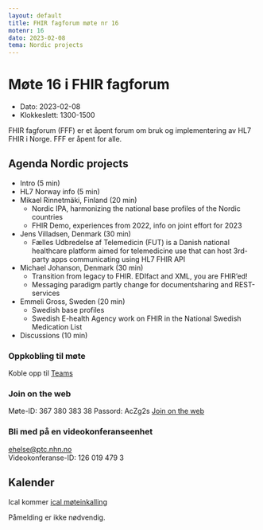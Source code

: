```yaml
---
layout: default
title: FHIR fagforum møte nr 16
motenr: 16
dato: 2023-02-08
tema: Nordic projects
---
```


# Møte 16 i FHIR fagforum

* Dato: 2023-02-08
* Klokkeslett: 1300-1500

FHIR fagforum (FFF) er et åpent forum om bruk og implementering av HL7 FHIR i Norge. FFF er åpent for alle.

## Agenda Nordic projects

* Intro (5 min)
* HL7 Norway info (5 min)
* Mikael Rinnetmäki, Finland (20 min)
  * Nordic IPA, harmonizing the national base profiles of the Nordic countries
  * FHIR Demo, experiences from 2022, info on joint effort for 2023
* Jens Villadsen, Denmark (30 min)
  * Fælles Udbredelse af Telemedicin (FUT) is a Danish national healthcare platform aimed for telemedicine use that can host 3rd-party apps communicating using HL7 FHIR API
* Michael Johanson, Denmark (30 min)
  * Transition from legacy to FHIR. EDIfact and XML, you are FHIR’ed!
  * Messaging paradigm partly change for documentsharing and REST-services
* Emmeli Gross, Sweden (20 min)
  * Swedish base profiles
  * Swedish E-health Agency work on FHIR in the National Swedish Medication List
* Discussions (10 min)

### Oppkobling til møte

Koble opp til [Teams](https://teams.microsoft.com/l/meetup-join/19%3ameeting_N2Q2NWMxN2YtMDUwYi00NWRjLTg5NWItYTFmZTlhZmIzMTdm%40thread.v2/0?context=%7b%22Tid%22%3a%221f8fc8cc-99b4-410a-95fa-286dd143b04d%22%2c%22Oid%22%3a%22a216d89f-4166-4e08-9907-183e70a2a420%22%7d)

### Join on the web

Møte-ID: 367 380 383 38 
Passord: AcZg2s 
[Join on the web](https://www.microsoft.com/microsoft-teams/join-a-meeting)

### Bli med på en videokonferanseenhet

ehelse@ptc.nhn.no  
Videokonferanse-ID: 126 019 479 3

## Kalender

Ical kommer
[ical møteinkalling](ical/FHIR%20fagforum%20%2316.ics)

Påmelding er ikke nødvendig.
